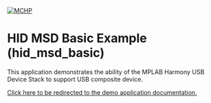 

[![MCHP](https://www.microchip.com/ResourcePackages/Microchip/assets/dist/images/logo.png)](https://www.microchip.com)

# HID MSD Basic Example (hid_msd_basic)

This application demonstrates the ability of the MPLAB Harmony USB Device Stack to support USB composite device.

[Click here to be redirected to the demo application documentation.](../../docs/docs_md/GUID-76564693-9E64-4564-8CDB-22EA12DF5263.md)

